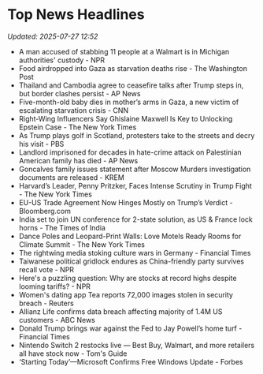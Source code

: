 # Top News Headlines

_Updated: 2025-07-27 12:52_

- A man accused of stabbing 11 people at a Walmart is in Michigan authorities' custody - NPR
- Food airdropped into Gaza as starvation deaths rise - The Washington Post
- Thailand and Cambodia agree to ceasefire talks after Trump steps in, but border clashes persist - AP News
- Five-month-old baby dies in mother’s arms in Gaza, a new victim of escalating starvation crisis - CNN
- Right-Wing Influencers Say Ghislaine Maxwell Is Key to Unlocking Epstein Case - The New York Times
- As Trump plays golf in Scotland, protesters take to the streets and decry his visit - PBS
- Landlord imprisoned for decades in hate-crime attack on Palestinian American family has died - AP News
- Goncalves family issues statement after Moscow Murders investigation documents are released - KREM
- Harvard’s Leader, Penny Pritzker, Faces Intense Scrutiny in Trump Fight - The New York Times
- EU-US Trade Agreement Now Hinges Mostly on Trump’s Verdict - Bloomberg.com
- India set to join UN conference for 2-state solution, as US & France lock horns - The Times of India
- Dance Poles and Leopard-Print Walls: Love Motels Ready Rooms for Climate Summit - The New York Times
- The rightwing media stoking culture wars in Germany - Financial Times
- Taiwanese political gridlock endures as China-friendly party survives recall vote - NPR
- Here's a puzzling question: Why are stocks at record highs despite looming tariffs? - NPR
- Women's dating app Tea reports 72,000 images stolen in security breach - Reuters
- Allianz Life confirms data breach affecting majority of 1.4M US customers - ABC News
- Donald Trump brings war against the Fed to Jay Powell’s home turf - Financial Times
- Nintendo Switch 2 restocks live — Best Buy, Walmart, and more retailers all have stock now - Tom's Guide
- ‘Starting Today’—Microsoft Confirms Free Windows Update - Forbes
